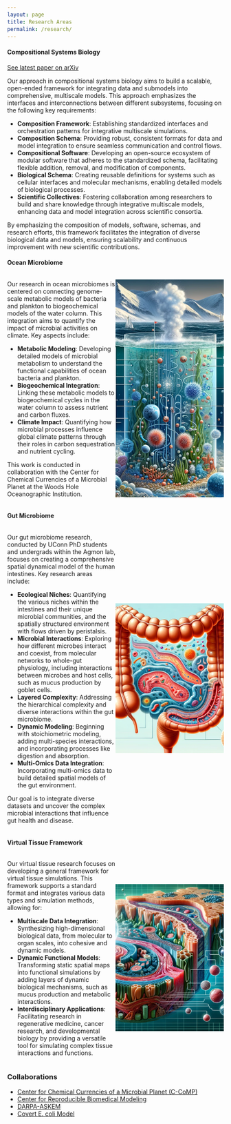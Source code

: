 ```yaml
---
layout: page
title: Research Areas
permalink: /research/
---
```


#### Compositional Systems Biology 
[See latest paper on arXiv](https://arxiv.org/abs/2408.00942)
<p>Our approach in compositional systems biology aims to build a scalable, open-ended framework for integrating data and submodels into comprehensive, multiscale models. This approach emphasizes the interfaces and interconnections between different subsystems, focusing on the following key requirements:</p>
<ul>
  <li><strong>Composition Framework</strong>: Establishing standardized interfaces and orchestration patterns for integrative multiscale simulations.</li>
  <li><strong>Composition Schema</strong>: Providing robust, consistent formats for data and model integration to ensure seamless communication and control flows.</li>
  <li><strong>Compositional Software</strong>: Developing an open-source ecosystem of modular software that adheres to the standardized schema, facilitating flexible addition, removal, and modification of components.</li>
  <li><strong>Biological Schema</strong>: Creating reusable definitions for systems such as cellular interfaces and molecular mechanisms, enabling detailed models of biological processes.</li>
  <li><strong>Scientific Collectives</strong>: Fostering collaboration among researchers to build and share knowledge through integrative multiscale models, enhancing data and model integration across scientific consortia.</li>
</ul>
<p>By emphasizing the composition of models, software, schemas, and research efforts, this framework facilitates the integration of diverse biological data and models, ensuring scalability and continuous improvement with new scientific contributions.</p>

#### Ocean Microbiome
<div style="display: flex; align-items: center;">
  <div style="flex: 1;">
    <p>Our research in ocean microbiomes is centered on connecting genome-scale metabolic models of bacteria and plankton to biogeochemical models of the water column. This integration aims to quantify the impact of microbial activities on climate. Key aspects include:</p>
    <ul>
      <li><strong>Metabolic Modeling</strong>: Developing detailed models of microbial metabolism to understand the functional capabilities of ocean bacteria and plankton.</li>
      <li><strong>Biogeochemical Integration</strong>: Linking these metabolic models to biogeochemical cycles in the water column to assess nutrient and carbon fluxes.</li>
      <li><strong>Climate Impact</strong>: Quantifying how microbial processes influence global climate patterns through their roles in carbon sequestration and nutrient cycling.</li>
    </ul>
    <p>This work is conducted in collaboration with the Center for Chemical Currencies of a Microbial Planet at the Woods Hole Oceanographic Institution.</p>
  </div>
  <div style="flex: 1;">
    <img src="https://raw.githubusercontent.com/eagmon/eagmon.github.io/master/images/watercolumn.png" alt="Ocean Microbiome Research">
  </div>
</div>

#### Gut Microbiome
<div style="display: flex; align-items: center;">
  <div style="flex: 1;">
    <p>Our gut microbiome research, conducted by UConn PhD students and undergrads within the Agmon lab, focuses on creating a comprehensive spatial dynamical model of the human intestines. Key research areas include:</p>
    <ul>
      <li><strong>Ecological Niches</strong>: Quantifying the various niches within the intestines and their unique microbial communities, and the spatially structured environment with flows driven by peristalsis.</li>
      <li><strong>Microbial Interactions</strong>: Exploring how different microbes interact and coexist, from molecular networks to whole-gut physiology, including interactions between microbes and host cells, such as mucus production by goblet cells.</li>
      <li><strong>Layered Complexity</strong>: Addressing the hierarchical complexity and diverse interactions within the gut microbiome.</li>
      <li><strong>Dynamic Modeling</strong>: Beginning with stoichiometric modeling, adding multi-species interactions, and incorporating processes like digestion and absorption.</li>
      <li><strong>Multi-Omics Data Integration</strong>: Incorporating multi-omics data to build detailed spatial models of the gut environment.</li>
    </ul>
    <p>Our goal is to integrate diverse datasets and uncover the complex microbial interactions that influence gut health and disease.</p>
  </div>
  <div style="flex: 1;">
    <img src="https://raw.githubusercontent.com/eagmon/eagmon.github.io/master/images/gutmodel.png" alt="Gut Microbiome Research">
  </div>
</div>

#### Virtual Tissue Framework
<div style="display: flex; align-items: center;">
  <div style="flex: 1;">
    <p>Our virtual tissue research focuses on developing a general framework for virtual tissue simulations. This framework supports a standard format and integrates various data types and simulation methods, allowing for:</p>
    <ul>
      <li><strong>Multiscale Data Integration</strong>: Synthesizing high-dimensional biological data, from molecular to organ scales, into cohesive and dynamic models.</li>
      <li><strong>Dynamic Functional Models</strong>: Transforming static spatial maps into functional simulations by adding layers of dynamic biological mechanisms, such as mucus production and metabolic interactions.</li>
      <li><strong>Interdisciplinary Applications</strong>: Facilitating research in regenerative medicine, cancer research, and developmental biology by providing a versatile tool for simulating complex tissue interactions and functions.</li>
    </ul>
  </div>
  <div style="flex: 1;">
    <img src="https://raw.githubusercontent.com/eagmon/eagmon.github.io/master/images/virtualtissue.png" alt="Virtual Tissue Research">
  </div>
</div>

### Collaborations
- [Center for Chemical Currencies of a Microbial Planet (C-CoMP)](https://ccomp-stc.org) 
- [Center for Reproducible Biomedical Modeling](https://reproduciblebiomodels.org) 
- [DARPA-ASKEM](https://www.darpa.mil/news-events/2021-12-06) 
- [Covert E. coli Model](https://www.covert.stanford.edu) 
